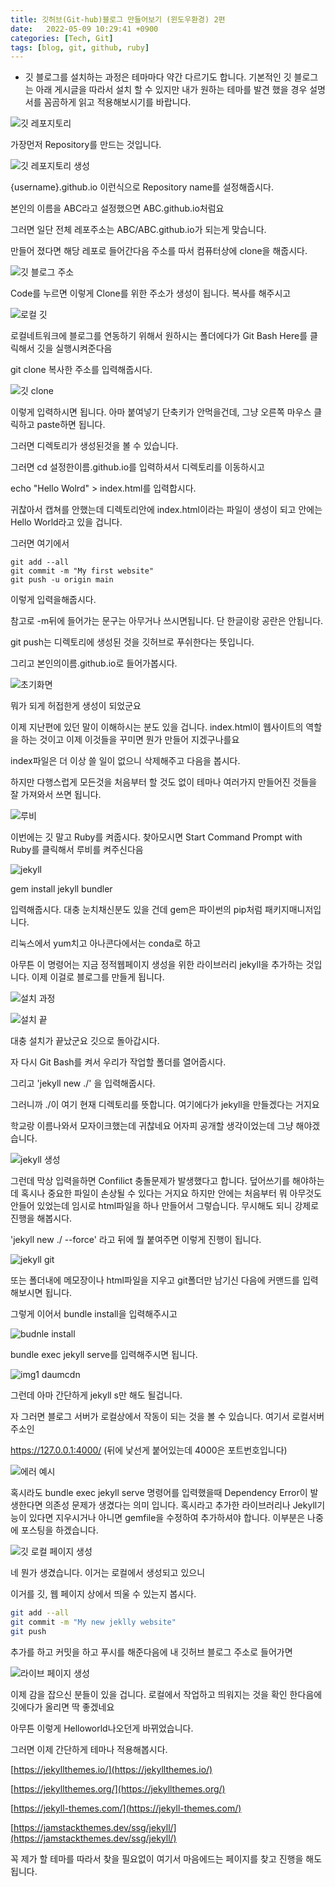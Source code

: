 ```yaml
---
title: 깃허브(Git-hub)블로그 만들어보기 (윈도우환경) 2편
date:   2022-05-09 10:29:41 +0900
categories: [Tech, Git]
tags: [blog, git, github, ruby]
---
```


* 깃 블로그를 설치하는 과정은 테마마다 약간 다르기도 합니다. 기본적인 깃 블로그는 아래 게시글을 따라서 설치 할 수 있지만 내가 원하는 테마를 발견 했을 경우 설명서를 꼼곰하게 읽고 적용해보시기를 바랍니다.

![깃 레포지토리](https://user-images.githubusercontent.com/85277660/210136325-824b56b7-e51c-4f12-ada5-96adf72e3eaf.png)

 가장먼저 Repository를 만드는 것입니다.

 ![깃 레포지토리 생성](https://user-images.githubusercontent.com/85277660/210136352-048c4c2d-7527-457c-9391-175d3994b746.png)

 {username}.github.io 이런식으로 Repository name를 설정해줍시다.

본인의 이름을 ABC라고 설정했으면 ABC.github.io처럼요

그러면 일단 전체 레포주소는 ABC/ABC.github.io가 되는게 맞습니다.

만들어 졌다면 해당 레포로 들어간다음 주소를 따서 컴퓨터상에 clone을 해줍시다.

![깃 블로그 주소](https://user-images.githubusercontent.com/85277660/210136362-f9cbcb10-db31-4c7f-a128-4bed6c68bfa2.png)

Code를 누르면 이렇게 Clone를 위한 주소가 생성이 됩니다. 복사를 해주시고

![로컬 깃](https://user-images.githubusercontent.com/85277660/210136366-b393a621-4b1d-4ed0-85e8-1c2c00d816e7.png)

로컬네트워크에 블로그를 연동하기 위해서 원하시는 폴더에다가 Git Bash Here를 클릭해서 깃을 실행시켜준다음

git clone 복사한 주소를 입력해줍시다.

![깃 clone](https://user-images.githubusercontent.com/85277660/210136386-cdcbf062-2051-44b9-a14a-410df77e79ae.png)

이렇게 입력하시면 됩니다. 아마 붙여넣기 단축키가 안먹을건데, 그냥 오른쪽 마우스 클릭하고 paste하면 됩니다.

 

그러면 디렉토리가 생성된것을 볼 수 있습니다.

 

그러면 cd 설정한이름.github.io를 입력하셔서 디렉토리를 이동하시고

 

echo "Hello Wolrd" > index.html를 입력합시다.

 

귀찮아서 캡쳐를 안했는데 디렉토리안에 index.html이라는 파일이 생성이 되고 안에는 Hello World라고 있을 겁니다.

 

그러면 여기에서


```shell
git add --all
git commit -m "My first website"
git push -u origin main
```

이렇게 입력을해줍시다.

 

참고로 -m뒤에 들어가는 문구는 아무거나 쓰시면됩니다. 단 한글이랑 공란은 안됩니다.

 

git push는 디렉토리에 생성된 것을 깃허브로 푸쉬한다는 뜻입니다.

 

그리고 본인의이름.github.io로 들어가봅시다.

![초기화면](https://user-images.githubusercontent.com/85277660/210136401-ea52a066-96f9-417c-8f5d-a20519e234fd.png)

뭐가 되게 허접한게 생성이 되었군요

 

이제 지난편에 있던 말이 이해하시는 분도 있을 겁니다. index.html이 웹사이트의 역할을 하는 것이고 이제 이것들을 꾸미면 뭔가 만들어 지겠구나를요

 

index파일은 더 이상 쓸 일이 없으니 삭제해주고 다음을 봅시다.

 

하지만 다행스럽게 모든것을 처음부터 할 것도 없이 테마나 여러가지 만들어진 것들을 잘 가져와서 쓰면 됩니다.


![루비](https://user-images.githubusercontent.com/85277660/210136408-080893e9-0169-4a62-bd77-273cd5a77bee.jpg)

이번에는 깃 말고 Ruby를 켜줍시다. 찾아모시면 Start Command Prompt with Ruby를 클릭해서 루비를 켜주신다음

![jekyll](https://user-images.githubusercontent.com/85277660/210136413-f4fdcab8-df33-4968-8c42-5e30f000a310.png)

gem install jekyll bundler

입력해줍시다. 대충 눈치채신분도 있을 건데 gem은 파이썬의 pip처럼 패키지매니저입니다.

리눅스에서 yum치고 아나콘다에서는 conda로 하고

아무튼 이 명령어는 지금 정적웹페이지 생성을 위한 라이브러리 jekyll을 추가하는 것입니다. 이제 이걸로 블로그를 만들게 됩니다.

![설치 과정](https://user-images.githubusercontent.com/85277660/210136434-5c084f99-151a-46a8-a52a-985b09498b88.png)

![설치 끝](https://user-images.githubusercontent.com/85277660/210136437-1a6fb907-4d76-4038-9bc4-ceb21bc4ddca.png)

대충 설치가 끝났군요 깃으로 돌아갑시다.

 

자 다시 Git Bash를 켜서 우리가 작업할 폴더를 열어줍시다.

 

그리고 'jekyll new ./' 을 입력해줍시다.

 

그러니까 ./이 여기 현재 디렉토리를 뜻합니다. 여기에다가 jekyll을 만들겠다는 거지요

 

학교랑 이름나와서 모자이크했는데 귀찮네요 어자피 공개할 생각이었는데 그냥 해야겠습니다.

![jekyll 생성](https://user-images.githubusercontent.com/85277660/210136448-b4754bfc-744e-46e7-b677-dbb7cc1fe028.png)

그런데 막상 입력을하면 Confilict 충돌문제가 발생했다고 합니다. 덮어쓰기를 해야하는데 혹시나 중요한 파일이 손상될 수 있다는 거지요 하지만 안에는 처음부터 뭐 아무것도 안들어 있었는데 임시로 html파일을 하나 만들어서 그렇습니다. 무시해도 되니 강제로 진행을 해봅시다.

 'jekyll new ./ --force' 라고 뒤에 뭘 붙여주면 이렇게 진행이 됩니다.

![jekyll git](https://user-images.githubusercontent.com/85277660/210136462-edf7868e-b1ce-4d16-b13c-8f8f39bd6c6d.png)

또는 폴더내에 메모장이나 html파일을 지우고 git폴더만 남기신 다음에 커맨드를 입력해보시면 됩니다.

그렇게 이어서 bundle install을 입력해주시고

![budnle install](https://user-images.githubusercontent.com/85277660/210136467-5edc6449-190f-4ad5-a1f1-a6d28294c0dd.png)

bundle exec jekyll serve를 입력해주시면 됩니다.

![img1 daumcdn](https://user-images.githubusercontent.com/85277660/210136477-2704a220-ff8a-4204-af87-70a488c49bd3.png)

그런데 아마 간단하게 jekyll s만 해도 될겁니다.

자 그러면 블로그 서버가 로컬상에서 작동이 되는 것을 볼 수 있습니다. 여기서 로컬서버주소인

https://127.0.0.1:4000/ (뒤에 낯선게 붙어있는데 4000은 포트번호입니다)

![에러 예시](https://user-images.githubusercontent.com/85277660/210136495-be5fa317-ecae-41c4-9a31-b814ee296ed6.png)

혹시라도 bundle exec jekyll serve 명령어를 입력했을때 Dependency Error이 발생한다면 의존성 문제가 생겼다는 의미 입니다. 혹시라고 추가한 라이브러리나 Jekyll기능이 있다면 지우시거나 아니면 gemfile을 수정하여 추가하셔야 합니다. 이부분은 나중에 포스팅을 하겠습니다.

 ![깃 로컬 페이지 생성](https://user-images.githubusercontent.com/85277660/210136506-bb3eca15-aad8-4f1f-bf9a-c391abebde71.png)

 네 뭔가 생겼습니다. 이거는 로컬에서 생성되고 있으니

 이거를 깃, 웹 페이지 상에서 띄울 수 있는지 봅시다.

 ```bash
git add --all
git commit -m "My new jeklly website"
git push
```

추가를 하고 커밋을 하고 푸시를 해준다음에 내 깃허브 블로그 주소로 들어가면

![라이브 페이지 생성](https://user-images.githubusercontent.com/85277660/210136535-7ded2758-b56a-4d84-a993-7e803e88ab72.png)

이제 감을 잡으신 분들이 있을 겁니다. 로컬에서 작업하고 띄워지는 것을 확인 한다음에 깃에다가 올리면 딱 좋겠네요

아무튼 이렇게 Helloworld나오던게 바뀌었습니다.

그러면 이제 간단하게 테마나 적용해봅시다.

[https://jekyllthemes.io/](https://jekyllthemes.io/)  

[https://jekyllthemes.org/](https://jekyllthemes.org/)  

[https://jekyll-themes.com/](https://jekyll-themes.com/)  

[https://jamstackthemes.dev/ssg/jekyll/](https://jamstackthemes.dev/ssg/jekyll/)  

꼭 제가 할 테마를 따라서 찾을 필요없이 여기서 마음에드는 페이지를 찾고 진행을 해도 됩니다.